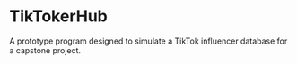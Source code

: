 # TikTokerHub
A prototype program designed to simulate a TikTok influencer database for a capstone project.
